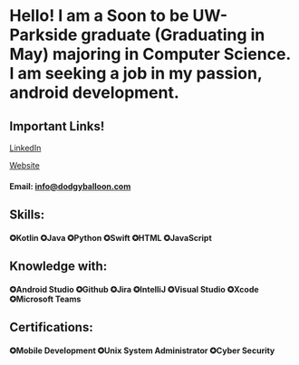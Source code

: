 # Hello! I am a Soon to be UW-Parkside graduate (Graduating in May) majoring in Computer Science. I am seeking a job in my passion, android development.

## Important Links!

[LinkedIn]   

[Website] 

#### Email: info@dodgyballoon.com

## Skills:
#### ✪Kotlin  ✪Java  ✪Python  ✪Swift  ✪HTML  ✪JavaScript

## Knowledge with:
#### ✪Android Studio  ✪Github  ✪Jira  ✪IntelliJ  ✪Visual Studio  ✪Xcode  ✪Microsoft Teams

## Certifications: 
#### ✪Mobile Development  ✪Unix System Administrator  ✪Cyber Security

[Website]: https://dodgyballoon.com
[LinkedIn]: https://www.linkedin.com/in/adam-dodson001/
